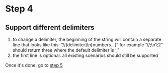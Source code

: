 # Step 4

## Support different delimiters

1. to change a delimiter, the beginning of the string will contain a separate line that looks like this: “//[delimiter]\n[numbers…]” for example “//;\n1;2” should return three where the default delimiter is ‘;’
2. the first line is optional. all existing scenarios should still be supported

Once it's done, go to [step 5](step5.md)
